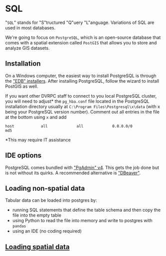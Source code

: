 # SQL

"`SQL`" stands for "S"tructured "Q"uery "L"anguage. Variations of SQL are used in most databases.

We're going to focus on `PostgreSQL`, which is an open-source database that comes with a spatial extension called `PostGIS` that allows you to store and analyze GIS datasets.

## Installation

On a Windows computer, the easiest way to install PostgreSQL is through the ["EDB" installers](https://www.postgresql.org/download/windows/). After installing PostgreSQL, follow the wizard to install PostGIS as well.

If you want other DVRPC staff to connect to you local PostgreSQL cluster, you will need to adjust* the `pg_hba.conf` file located in the PostgreSQL installation directory usually at `C:\Program Files\Postgresql\x\data` (with x being your PostgreSQL version number).  Comment out all entries in the file at the bottom using `x` and add
```
host            all             all             0.0.0.0/0            md5
```
*This may require IT assistance

## IDE options

PostgreSQL comes bundled with ["PgAdmin" v4](https://www.pgadmin.org/). This gets the job done but is not without its quirks. A recommended alternative is ["DBeaver"](https://dbeaver.io/).

## Loading non-spatial data

Tabular data can be loaded into postgres by:

- running SQL statements that define the table schema and then copy the file into the empty table
- using Python to read the file into memory and write to postgres with `pandas`
- using an IDE (no coding required)

## [Loading spatial data](spatial_data.md#loading_spatial_data)